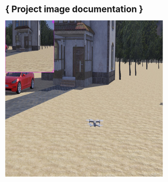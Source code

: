 # { Project image documentation }

<img src="assets/mavic2pro.png" alt="robot images" width="700" height="500">
